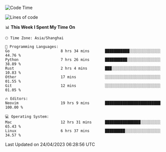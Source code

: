 <!--START_SECTION:waka-->
![Code Time](http://img.shields.io/badge/Code%20Time-1%2C311%20hrs%2057%20mins-blue)

![Lines of code](https://img.shields.io/badge/From%20Hello%20World%20I%27ve%20Written-269.0%20thousand%20lines%20of%20code-blue)

📊 **This Week I Spent My Time On** 

```text
🕑︎ Time Zone: Asia/Shanghai

💬 Programming Languages: 
Go                       8 hrs 34 mins       ███████████░░░░░░░░░░░░░░   44.76 % 
Python                   7 hrs 26 mins       ██████████░░░░░░░░░░░░░░░   38.89 % 
Rust                     2 hrs 4 mins        ███░░░░░░░░░░░░░░░░░░░░░░   10.83 % 
Other                    17 mins             ░░░░░░░░░░░░░░░░░░░░░░░░░   01.55 % 
Git                      12 mins             ░░░░░░░░░░░░░░░░░░░░░░░░░   01.05 % 

🔥 Editors: 
Neovim                   19 hrs 9 mins       █████████████████████████   100.00 % 

💻 Operating System: 
Mac                      12 hrs 31 mins      ████████████████░░░░░░░░░   65.43 % 
Linux                    6 hrs 37 mins       █████████░░░░░░░░░░░░░░░░   34.57 % 
```


 Last Updated on 24/04/2023 06:28:56 UTC
<!--END_SECTION:waka-->
